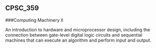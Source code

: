 ## CPSC_359

###Computing Machinery II

An introduction to hardware and microprocessor design, including the connection between gate-level digital logic circuits and sequential machines that can execute an algorithm and perform input and output.
